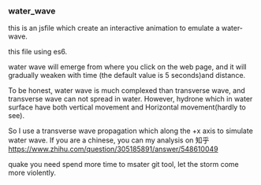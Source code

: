 ### water_wave
this is an jsfile which create an interactive animation to emulate a water-wave.

this file using es6. 

water wave will emerge from where you click on the web page, and it will gradually weaken with time (the default value is 5 seconds)and distance.

To be honest, water wave is much complexed than transverse wave, and transverse wave can not spread in water. However, hydrone which in water surface have both vertical movement and Horizontal movement(hardly to see).

So I use a transverse wave propagation which along the +x axis to simulate water wave.
If you are a chinese, you can my analysis on 知乎
https://www.zhihu.com/question/305185891/answer/548610049

quake you need spend more time to msater git tool, 
let the storm come more violently.